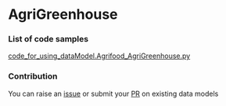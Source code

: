 # AgriGreenhouse

### List of code samples 

<!-- 50-List of code -->

<!-- [code entry](link) -->
[code_for_using_dataModel.Agrifood_AgriGreenhouse.py](https://github.com/smart-data-models/dataModel.Agrifood/blob/master/AgriGreenhouse/code/code_for_using_dataModel.Agrifood_AgriGreenhouse.py)


<!-- /50-List of code -->

### Contribution
You can raise an [issue](https://github.com/smart-data-models/dataModel.Agrifood/issues) or submit your [PR](https://github.com/smart-data-models/dataModel.Agrifood/pulls) on existing data models
